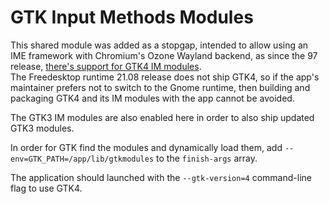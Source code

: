 # GTK Input Methods Modules

This shared module was added as a stopgap, intended to allow using an IME framework with Chromium's
Ozone Wayland backend, as since the 97 release, [there's support for GTK4 IM modules](https://chromium.googlesource.com/chromium/src/+/23978dee2f47d915f79f2646822145aa021ad5a4).  
The Freedesktop runtime 21.08 release does not ship GTK4, so if the app's maintainer prefers not to
switch to the Gnome runtime, then building and packaging GTK4 and its IM modules with the app cannot
be avoided.  

The GTK3 IM modules are also enabled here in order to also ship updated GTK3 modules.

In order for GTK find the modules and dynamically load them, add `--env=GTK_PATH=/app/lib/gtkmodules` to 
the `finish-args` array.

The application should launched with the `--gtk-version=4` command-line flag to use GTK4.
